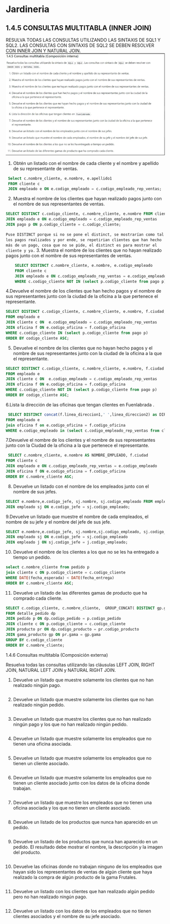 # Jardineria
## 1.4.5 CONSULTAS MULTITABLA (INNER JOIN)
RESULVA TODAS LAS CONSULTAS UTILIZANDO LAS SINTAXIS DE SQL1 Y SQL2. LAS CONSULTAS CON SINTAXIS DE SQL2 SE DEBEN RESOLVER CON INNER JOIN Y NATURAL JOIN.
![FIRST_WORKSHOP_INNER_JOIN](/img/inner_join.jpg)
1. Obtén un listado con el nombre de cada cliente y el nombre y apellido de su representante de ventas.
```SQL
 Select c.nombre_cliente, e.nombre, e.apellido1 
 FROM cliente c 
 JOIN empleado e ON e.codigo_empleado = c.codigo_empleado_rep_ventas;
```

2. Muestra el nombre de los clientes que hayan realizado pagos junto con el nombre de sus representantes de ventas.
```SQL
SELECT DISTINCT c.codigo_cliente, c.nombre_cliente, e.nombre FROM cliente c
JOIN empleado e ON e.codigo_empleado = c.codigo_empleado_rep_ventas
JOIN pago p ON p.codigo_cliente = c.codigo_cliente;
```

`Puse DISTINCT porque si no se pone el distinct, se mostrarían como tal los pagos realizados y por ende, se repetirian clientes que han hecho más de un pago, cosa que no se pide, el distinct es para mostrar el cliente y ya.`
3. Muestra el nombre de los clientes que no hayan realizado pagos junto con el nombre de sus representantes de ventas.
```SQL
    SELECT DISTINCT c.nombre_cliente, e.nombre, e.codigo_empleado
    FROM cliente c
    JOIN empleado e ON c.codigo_empleado_rep_ventas = e.codigo_empleado
    WHERE c.codigo_cliente NOT IN (select p.codigo_cliente from pago p);
```

4.Devuelve el nombre de los clientes que han hecho pagos y el nombre de sus representantes junto con la ciudad de la
oficina a la que pertenece el representante.

```SQL
SELECT DISTINCT c.codigo_cliente, c.nombre_cliente, e.nombre, f.ciudad;
FROM empleado e
JOIN cliente c ON  e.codigo_empleado = c.codigo_empleado_rep_ventas
JOIN oficina f ON e.codigo_oficina = f.codigo_oficina
WHERE c.codigo_cliente IN (select p.codigo_cliente from pago p)
ORDER BY codigo_cliente ASC;
```
 
5.  Devuelve el nombre de los clientes que no hayan hecho pagos y el nombre de sus representantes junto con la ciudad de
la oficina a la que el representante.
```SQL
SELECT DISTINCT c.codigo_cliente, c.nombre_cliente, e.nombre, f.ciudad
FROM empleado e
JOIN cliente c ON  e.codigo_empleado = c.codigo_empleado_rep_ventas
JOIN oficina f ON e.codigo_oficina = f.codigo_oficina
WHERE c.codigo_cliente NOT IN (select p.codigo_cliente from pago p)
ORDER BY codigo_cliente ASC;
```

6.Lista la dirección de las oficinas que tengan clientes en Fuenlabrada .
```SQL
 SELECT DISTINCT concat(f.linea_direccion1,' ',linea_direccion2) as DIRECCIÓN_OFICINA
FROM empleado e
join oficina f on e.codigo_oficina = f.codigo_oficina
WHERE e.codigo_empleado in (select c.codigo_empleado_rep_ventas from cliente c Where c.ciudad = 'Fuenlabrada');
```

7.Devuelve el nombre de los clientes y el nombre de sus representantes junto con la Ciudad de la oficina a la que pertenece
el representante.

```SQL
 SELECT c.nombre_cliente, e.nombre AS NOMBRE_EMPLEADO, f.ciudad
FROM cliente c
JOIN empleado e ON c.codigo_empleado_rep_ventas = e.codigo_empleado
JOIN oficina f ON e.codigo_oficina = f.codigo_oficina
ORDER BY c.nombre_cliente ASC;
```

8. Devuelve un listado con el nombre de los empleados junto con el nombre de sus jefes.
```SQL
SELECT e.nombre,e.codigo_jefe, sj.nombre, sj.codigo_empleado FROM empleado e
JOIN empleado sj ON e.codigo_jefe = sj.codigo_empleado;
```

9.Devuelve un listado que muestre el nombre de cada empleados, el nombre de su jefe y el nombre del jefe de sus jefe.
```SQL
SELECT e.nombre,e.codigo_jefe, sj.nombre,sj.codigo_empleado, sj.codigo_jefe,  j.nombre, j.codigo_empleado FROM empleado e
JOIN empleado sj ON e.codigo_jefe = sj.codigo_empleado
JOIN empleado j ON sj.codigo_jefe = j.codigo_empleado;
```

10. Devuelve el nombre de los clientes a los que no se les ha entregado a tiempo un pedido.
```SQL
select c.nombre_cliente from pedido p
join cliente c ON p.codigo_cliente = c.codigo_cliente
WHERE DATE(fecha_esperada) < DATE(fecha_entrega)
ORDER BY c.nombre_cliente ASC;
```

11. Devuelve un listado de las diferentes gamas de producto que ha comprado cada cliente.
```SQL
SELECT c.codigo_cliente, c.nombre_cliente,  GROUP_CONCAT( DISTINCT gp.gama) AS Gamas_Compradas
FROM detalle_pedido dp
JOIN pedido p ON dp.codigo_pedido = p.codigo_pedido
JOIN cliente c ON p.codigo_cliente = c.codigo_cliente
JOIN producto pr ON dp.codigo_producto = pr.codigo_producto
JOIN gama_producto gp ON pr.gama = gp.gama
GROUP BY c.codigo_cliente
ORDER BY c.nombre_cliente;
```

1.4.6 Consultas multitabla (Composición externa)

Resuelva todas las consultas utilizando las cláusulas LEFT JOIN, RIGHT JOIN, NATURAL LEFT JOIN y NATURAL RIGHT JOIN.
1. Devuelve un listado que muestre solamente los clientes que no han realizado ningún pago.
```SQL

```

2. Devuelve un listado que muestre solamente los clientes que no han realizado ningún pedido.
```SQL

```


3. Devuelve un listado que muestre los clientes que no han realizado ningún pago y los que no han realizado ningún pedido.
```SQL

```

4. Devuelve un listado que muestre solamente los empleados que no tienen una oficina asociada.
```SQL

```

5.  Devuelve un listado que muestre solamente los empleados que no tienen un cliente asociado.
```SQL

```

6.  Devuelve un listado que muestre solamente los empleados que no tienen un cliente asociado junto con los datos de la oficina donde trabajan.
```SQL

```

7.  Devuelve un listado que muestre los empleados que no tienen una oficina asociada y los que no tienen un cliente asociado.
```SQL

```

8.  Devuelve un listado de los productos que nunca han aparecido en un pedido.
```SQL

```

9.  Devuelve un listado de los productos que nunca han aparecido en un pedido. El resultado debe mostrar el nombre, la descripción y la imagen del producto.
```SQL

```

10.  Devuelve las oficinas donde no trabajan ninguno de los empleados que hayan sido los representantes de ventas de algún cliente que haya realizado la compra de algún producto de la gama Frutales.
```SQL

```

11. Devuelve un listado con los clientes que han realizado algún pedido pero no han realizado ningún pago.
```SQL

```

12. Devuelve un listado con los datos de los empleados que no tienen clientes asociados y el nombre de su jefe asociado.
```SQL

```
